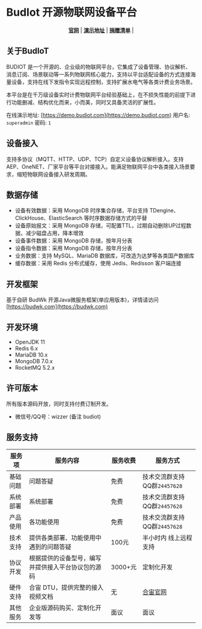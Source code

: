 # BudIot 开源物联网设备平台

<div align="center">

**[官网](https://budiot.com)** |
**[演示地址](https://demo.budiot.com)** |
**[捐赠清单](https://budwk.com/donation)** |

</div>

## 关于BudIoT
BUDIOT 是一个开源的、企业级的物联网平台，它集成了设备管理、协议解析、消息订阅、场景联动等一系列物联网核心能力，支持以平台适配设备的方式连接海量设备，支持在线下发指令实现远程控制，支持扩展水电气等各类计费业务场景。

本平台是在千万级设备实时计费物联网平台经验基础上，在不损失性能的前提下进行功能删减、结构优化而来，小而美，同时又具备灵活的扩展性。

在线演示地址: [https://demo.budiot.com](https://demo.budiot.com) 用户名: `superadmin` 密码: `1`

## 设备接入

支持多协议（MQTT、HTTP、UDP、TCP）自定义设备协议解析接入。支持 AEP、OneNET、厂家平台等平台对接接入。能满足物联网平台中各类接入场景要求，缩短物联网设备接入研发周期。

## 数据存储

* 设备有效数据：采用 MongoDB 时序集合存储，平台支持 TDengine、ClickHouse、ElasticSearch 等时序数据存储方式的平替
* 设备原始报文：采用 MongoDB 存储，可配置TTL，过期自动删除UP过程数据，减少磁盘占用，降本增效
* 设备事件数据：采用 MongoDB 存储，按年月分表
* 设备指令数据：采用 MongoDB 存储，按年月分表
* 业务数据：支持 MySQL、MariaDB 数据库，可改造为达梦等各类国产数据库
* 缓存数据：采用 Redis 分布式缓存，使用 Jedis、Redisson 客户端连接

## 开发框架

基于自研 BudWk 开源Java微服务框架(单应用版本)，详情请访问 [https://budwk.com](https://budwk.com)

## 开发环境

*   OpenJDK 11 
*   Redis 6.x 
*   MariaDB 10.x 
*   MongoDB 7.0.x
*   RocketMQ 5.2.x

## 许可版本

所有版本源码开放，同时支持付费订制开发。

* 微信号/QQ号：wizzer (备注 budiot)

## 服务支持

| 服务项       | 服务内容              | 服务收费   | 服务方式   |
|-----------|-----------------|--------|-------------|
| 基础问题    | 问题答疑  | 免费     | 技术交流群支持 QQ群`24457628`|
| 系统部署      | 系统部署     | 免费     | 技术交流群支持 QQ群`24457628`  |
| 产品使用      | 各功能使用   | 免费     | 技术交流群支持 QQ群`24457628` |
| 技术支持      | 提供各类部署、功能使用中遇到的问题答疑  | 100元    | 半小时内 线上远程支持|
| 协议开发  | 根据提供的设备型号，编写并提供接入平台协议包的源码| 3000+元 | 定制化开发  |
| 硬件支持    |  合宙 DTU，提供完整的接入视频文档  | 无   | [合宙官网](https://official.openluat.com/)|
| 其他服务 | 企业版源码购买、定制化开发等 | 面议     | 面议 |
